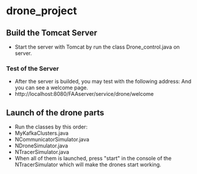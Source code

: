 # drone_project

## Build the Tomcat Server
- Start the server with Tomcat by run the class Drone_control.java on server.

### Test of the Server

- After the server is builded, you may test with the following address: And you can see a welcome page.
- http://localhost:8080/FAAserver/service/drone/welcome
 
## Launch of the drone parts
- Run the classes by this order:
- MyKafkaClusters.java
- NCommunicatorSimulator.java
- NDroneSimulator.java
- NTracerSimulator.java
- When all of them is launched, press "start" in the console of the NTracerSimulator which will make the drones start working.